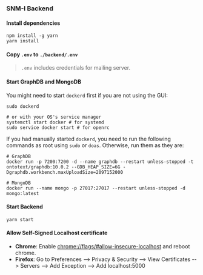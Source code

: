 ### SNM-I Backend

#### Install dependencies
```shell
npm install -g yarn
yarn install
```

#### Copy `.env` to `./backend/.env`
> `.env` includes credentials for mailing server.

#### Start GraphDB and MongoDB
You might need to start `dockerd` first if you are not using the GUI:
```shell
sudo dockerd

# or with your OS's service manager
systemctl start docker # for systemd
sudo service docker start # for openrc
```

If you had manually started `dockerd`, you need to run the following commands
as root using `sudo` or `doas`. Otherwise, run them as they are:
```shell
# GraphDB
docker run -p 7200:7200 -d --name graphdb --restart unless-stopped -t ontotext/graphdb:10.0.2 --GDB_HEAP_SIZE=6G -Dgraphdb.workbench.maxUploadSize=2097152000

# MongoDB
docker run --name mongo -p 27017:27017 --restart unless-stopped -d mongo:latest
```

#### Start Backend
```shell
yarn start
```

#### Allow Self-Signed Localhost certificate
- **Chrome**: Enable
  [chrome://flags/#allow-insecure-localhost](chrome://flags/#allow-insecure-localhost)
  and reboot chrome.
- **Firefox**: Go to Preferences --> Privacy & Security --> View Certificates
  --> Servers --> Add Exception --> Add localhost:5000
